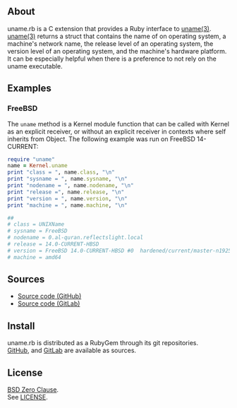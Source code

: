 ## About

uname.rb is a C extension that provides a Ruby interface to
[uname(3)](https://man.freebsd.org/cgi/man.cgi?query=uname&sektion=3).
[uname(3)](https://man.freebsd.org/cgi/man.cgi?query=uname&sektion=3)
returns a struct that contains the name of on operating system, a machine's
network name, the release level of an operating system, the version level of
an operating system, and the machine's hardware platform. It can be especially
helpful when there is a preference to not rely on the uname executable.

## Examples

### FreeBSD

The `uname` method is a Kernel module function that can be called with
Kernel as an explicit receiver, or without an explicit receiver in contexts
where self inherits from Object. The following example was run on FreeBSD
14-CURRENT:

```ruby
require "uname"
name = Kernel.uname
print "class = ", name.class, "\n"
print "sysname = ", name.sysname, "\n"
print "nodename = ", name.nodename, "\n"
print "release =", name.release, "\n"
print "version = ", name.version, "\n"
print "machine = ", name.machine, "\n"

##
# class = UNIXName
# sysname = FreeBSD
# nodename = 0.al-quran.reflectslight.local
# release = 14.0-CURRENT-HBSD
# version = FreeBSD 14.0-CURRENT-HBSD #0  hardened/current/master-n192545-c7d6d4bb487: ...
# machine = amd64
```

## Sources

* [Source code (GitHub)](https://github.com/0x1eef/uname.rb#readme)
* [Source code (GitLab)](https://gitlab.com/0x1eef/uname.rb#about)

## Install

uname.rb is distributed as a RubyGem through its git repositories. <br>
[GitHub](https://github.com/0x1eef/uname.rb),
and
[GitLab](https://gitlab.com/0x1eef/uname.rb)
are available as sources.

## License

[BSD Zero Clause](https://choosealicense.com/licenses/0bsd/).
<br>
See [LICENSE](./LICENSE).

